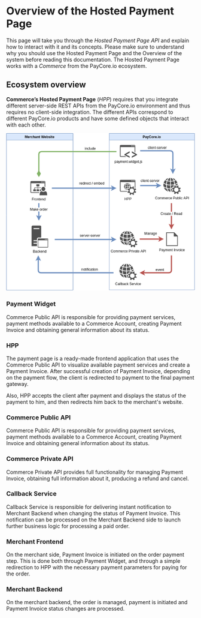# Overview of the Hosted Payment Page

This page will take you through the  _Hosted Payment Page API_  and explain how to interact with it and its concepts. Please make sure to understand why you should use the Hosted Payment Page and the Overview of the system before reading this documentation. The Hosted Payment Page works with a  _Commerce_  from the PayCore.io ecosystem. 


## Ecosystem overview

**Commerce’s Hosted Payment Page**  (_HPP_) requires that you integrate different server-side REST APIs from the PayCore.io environment and thus requires no client-side integration. The different APIs correspond to different PayCore.io products and have some defined objects that interact with each other.

![HPP Preview](images/hpp-ecosystem.png)

### Payment Widget

[//]: # (Платежный виджет встраивается в Merchant Checkout и позволяет легко инициировать платеж. Виджет взаимодействует с Commerce Public API для получения списка доступных платежных методов и получения статуса платежа.)

Commerce Public API is responsible for providing payment services, payment methods available to a Commerce Account, creating Payment Invoice and obtaining general information about its status.

### HPP

[//]: # (Платежная страница — это готовое frontend application, который использует Commerce Public API для визуализации доступных платежных сервисов и создания Payment Invoice. После успешного создания Payment Invoice в зависимости от payment flow происходит перенаправление клиента на оплату на конечный платежный шлюз. Также, HPP принимает клиента после оплаты и отображает ему статус платежа, после чего перенаправляет обратно на сайт мерчанта.)

The payment page is a ready-made frontend application that uses the Commerce Public API to visualize available payment services and create a Payment Invoice. After successful creation of Payment Invoice, depending on the payment flow, the client is redirected to payment to the final payment gateway. 

Also, HPP accepts the client after payment and displays the status of the payment to him, and then redirects him back to the merchant's website.

### Commerce Public API

[//]: # (Commerce Public API отвечает за предоставление доступных для Commerce Account платежных сервисов, платежных методов, созданию Payment Invoice и получению общей информации о его статусе.)

Commerce Public API is responsible for providing payment services, payment methods available to a Commerce Account, creating Payment Invoice and obtaining general information about its status.

### Commerce Private API

[//]: # (Commerce Private API предоставляет полный функционал для управления Payment Invoice, получению полной информации о нем, произвелению refund и cancel.)

Commerce Private API provides full functionality for managing Payment Invoice, obtaining full information about it, producing a refund and cancel.

### Callback Service

[//]: # (Callback Service отвечает за доставку моментального уведомления на Merchant Backend при смене статуса Payment Invoice. Данное уведомление может быть обработано на стороне Merchant Backend для запуска дальнейшей бизнес-логики оработки оплаченного заказа.)

Callback Service is responsible for delivering instant notification to Merchant Backend when changing the status of Payment Invoice. This notification can be processed on the Merchant Backend side to launch further business logic for processing a paid order.

### Merchant Frontend

[//]: # (На стороне мерчанта на шаге оплаты заказа инициируется Payment Invoice. Это делается как через Payment Widget, так и через простое перенаправление на HPP с необходимыми параметрами платежа для оплаты заказа.)

On the merchant side, Payment Invoice is initiated on the order payment step. This is done both through Payment Widget, and through a simple redirection to HPP with the necessary payment parameters for paying for the order.

### Merchant Backend

[//]: # (На backend мерчанта проиходит управление заказом, инициация платежа и обработка уведомлений о смене статуса Payment Invoice.)

On the merchant backend, the order is managed, payment is initiated and Payment Invoice status changes are processed.